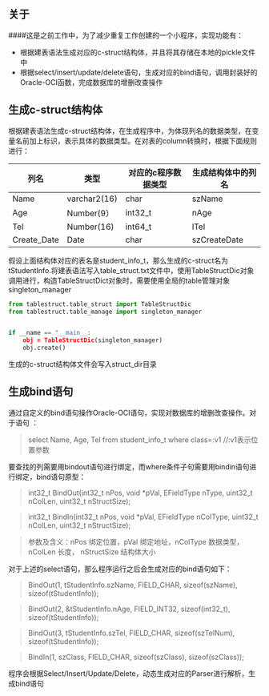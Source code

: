 关于
---
####这是之前工作中，为了减少重复工作创建的一个小程序，实现功能有：
* 根据建表语法生成对应的c-struct结构体，并且将其存储在本地的pickle文件中
* 根据select/insert/update/delete语句，生成对应的bind语句，调用封装好的Oracle-OCI函数，完成数据库的增删改查操作

生成c-struct结构体
---
根据建表语法生成c-struct结构体，在生成程序中，为体现列名的数据类型，在变量名前加上标识，表示具体的数据类型。在对表的column转换时，根据下面规则进行：

|列名    |类型        |对应的c程序数据类型 |生成结构体中的列名|
|------ |--------    |-----------------|---------------|
|Name   |varchar2(16)|char             |szName          |
|Age    |Number(9）  |int32_t          |nAge           |
|Tel    |Number(16)  |int64_t          |lTel            |
|Create_Date|Date     |char              |szCreateDate|

假设上面结构体对应的表名是student_info_t，那么生成的c-struct名为 tStudentInfo.将建表语法写入table_struct.txt文件中，使用TableStructDic对象调用进行，构造TableStructDict对象时，需要使用全局的table管理对象singleton_manager

```python
from tablestruct.table_struct import TableStructDic
from tablestruct.table_manage import singleton_manager


if __name == "__main__:
    obj = TableStructDic(singleton_manager)
    obj.create()
```
生成的c-struct结构体文件会写入struct_dir目录

生成bind语句
---
通过自定义的bind语句操作Oracle-OCI语句，实现对数据库的增删改查操作。对于语句 ：
> select Name, Age, Tel from student_info_t where class=:v1   //:v1表示位置参数

要查找的列需要用bindout语句进行绑定，而where条件子句需要用bindin语句进行绑定，bind语句原型：
> int32_t BindOut(int32_t nPos, void *pVal, EFieldType nType, uint32_t nColLen, uint32_t nStructSize);

> int32_t BindIn(int32_t nPos, void *pVal, EFieldType nColType, uint32_t nColLen, uint32_t nStructSize);

> 参数及含义：nPos 绑定位置，pVal 绑定地址，nColType 数据类型，nColLen 长度， nStructSize 结构体大小

对于上述的select语句，那么程序运行之后会生成对应的bind语句如下：
> BindOut(1, tStudentInfo.szName, FIELD_CHAR, sizeof(szName), sizeof(tStudentInfo));

> BindOut(2, &tStudentInfo.nAge, FIELD_INT32, sizeof(int32_t), sizeof(tStudentInfo));

> BindOut(3, tStudentInfo.szTel, FIELD_CHAR, sizeof(szTelNum), sizeof(tStudentInfo));

> BindIn(1, szClass, FIELD_CHAR, sizeof(szClass), sizeof(szClass));

程序会根据Select/Insert/Update/Delete，动态生成对应的Parser进行解析，生成bind语句
